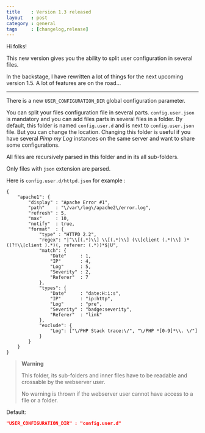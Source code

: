 ```yaml
---
title    : Version 1.3 released
layout   : post
category : general
tags     : [changelog,release]
---
```


Hi folks!

This new version gives you the ability to split user configuration in several files.

In the backstage, I have rewritten a lot of things for the next upcoming version 1.5. A lot of features are on the road...

---

There is a new `USER_CONFIGURATION_DIR` global configuration parameter.

You can split your files configuration file in several parts. `config.user.json` is mandatory and you can add files parts in several files in a folder. By default, this folder is named `config.user.d`  and is next to `config.user.json` file. But you can change the location. Changing this folder is useful if you have several *Pimp my Log* instances on the same server and want to share some configurations.

All files are recursively parsed in this folder and in its all sub-folders.

Only files with `json` extension are parsed.

Here is `config.user.d/httpd.json` for example :

```
{
    "apache1": {
        "display" : "Apache Error #1",
        "path"    : "\/var\/log\/apache2\/error.log",
        "refresh" : 5,
        "max"     : 10,
        "notify"  : true,
        "format"  : {
            "type" : "HTTPD 2.2",
            "regex": "|^\\[(.*)\\] \\[(.*)\\] (\\[client (.*)\\] )*((?!\\[client ).*)(, referer: (.*))*$|U",
            "match": {
                "Date"     : 1,
                "IP"       : 4,
                "Log"      : 5,
                "Severity" : 2,
                "Referer"  : 7
            },
            "types": {
                "Date"     : "date:H:i:s",
                "IP"       : "ip:http",
                "Log"      : "pre",
                "Severity" : "badge:severity",
                "Referer"  : "link"
            },
            "exclude": {
                "Log": ["\/PHP Stack trace:\/", "\/PHP *[0-9]*\\. \/"]
            }
        }
    }
}
```

> **Warning**  
> 
> This folder, its sub-folders and inner files have to be readable and crossable by the webserver user.
> 
> No warning is thrown if the webserver user cannot have access to a file or a folder.

<!-- -->


Default:

```json
"USER_CONFIGURATION_DIR" : "config.user.d"
```


<!--more-->

<div class="pmlversion pmlchangelog" data-version="1.3.0"></div>
